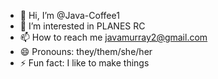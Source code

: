 - 👋 Hi, I’m @Java-Coffee1
- 👀 I’m interested in PLANES RC
- 📫 How to reach me javamurray2@gmail.com
- 😄 Pronouns: they/them/she/her
- ⚡ Fun fact: I like to make things
  

<!---
Java-Coffee1/Java-Coffee1 is a ✨ special ✨ repository because its `README.md` (this file) appears on your GitHub profile.
You can click the Preview link to take a look at your changes.
--->
